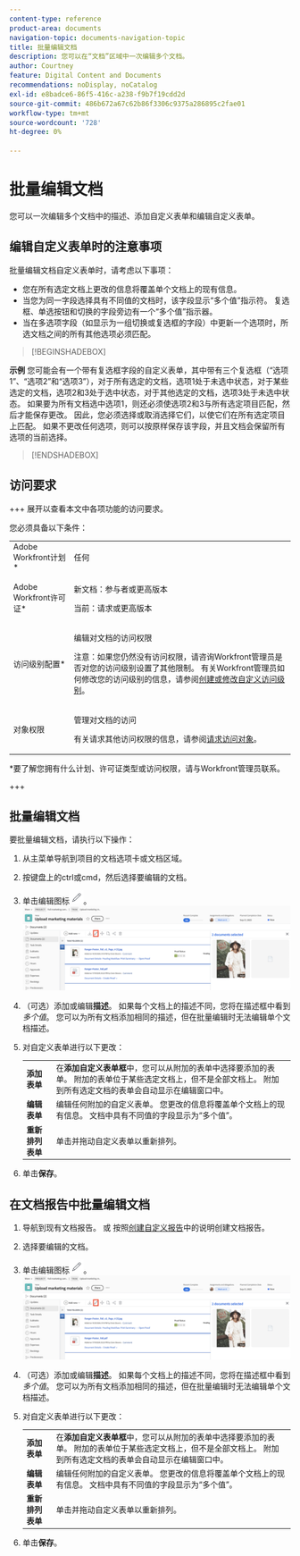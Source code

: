 ```yaml
---
content-type: reference
product-area: documents
navigation-topic: documents-navigation-topic
title: 批量编辑文档
description: 您可以在“文档”区域中一次编辑多个文档。
author: Courtney
feature: Digital Content and Documents
recommendations: noDisplay, noCatalog
exl-id: e8badce6-86f5-416c-a238-f9b7f19cdd2d
source-git-commit: 486b672a67c62b86f3306c9375a286895c2fae01
workflow-type: tm+mt
source-wordcount: '728'
ht-degree: 0%

---
```


# 批量编辑文档

您可以一次编辑多个文档中的描述、添加自定义表单和编辑自定义表单。

## 编辑自定义表单时的注意事项

批量编辑文档自定义表单时，请考虑以下事项：

* 您在所有选定文档上更改的信息将覆盖单个文档上的现有信息。
* 当您为同一字段选择具有不同值的文档时，该字段显示“多个值”指示符。 复选框、单选按钮和切换的字段旁边有一个“多个值”指示器。
* 当在多选项字段（如显示为一组切换或复选框的字段）中更新一个选项时，所选文档之间的所有其他选项必须匹配。

>[!BEGINSHADEBOX]

**示例**
您可能会有一个带有复选框字段的自定义表单，其中带有三个复选框（“选项1”、“选项2”和“选项3”），对于所有选定的文档，选项1处于未选中状态，对于某些选定的文档，选项2和3处于选中状态，对于其他选定的文档，选项3处于未选中状态。 如果要为所有文档选中选项1，则还必须使选项2和3与所有选定项目匹配，然后才能保存更改。 因此，您必须选择或取消选择它们，以使它们在所有选定项目上匹配。 如果不更改任何选项，则可以按原样保存该字段，并且文档会保留所有选项的当前选择。

>[!ENDSHADEBOX]

## 访问要求

+++ 展开以查看本文中各项功能的访问要求。

您必须具备以下条件：

<table style="table-layout:auto"> 
 <col> 
 <col> 
 <tbody> 
  <tr> 
   <td role="rowheader">Adobe Workfront计划*</td> 
   <td> <p> 任何</p> </td> 
  </tr> 
  <tr> 
   <td role="rowheader">Adobe Workfront许可证*</td> 
   <td><p> 新文档：参与者或更高版本</p> 
   <p> 当前：请求或更高版本</p> </td> 
  </tr> 
  <tr> 
   <td role="rowheader">访问级别配置*</td> 
   <td> <p>编辑对文档的访问权限</p> <p>注意：如果您仍然没有访问权限，请咨询Workfront管理员是否对您的访问级别设置了其他限制。 有关Workfront管理员如何修改您的访问级别的信息，请参阅<a href="../../administration-and-setup/add-users/configure-and-grant-access/create-modify-access-levels.md" class="MCXref xref">创建或修改自定义访问级别</a>。</p> </td> 
  </tr> 
  <tr> 
   <td role="rowheader">对象权限</td> 
   <td> <p>管理对文档的访问</p> <p>有关请求其他访问权限的信息，请参阅<a href="../../workfront-basics/grant-and-request-access-to-objects/request-access.md" class="MCXref xref">请求访问对象</a>。</p> </td> 
  </tr> 
 </tbody> 
</table>

&#42;要了解您拥有什么计划、许可证类型或访问权限，请与Workfront管理员联系。

+++

## 批量编辑文档

要批量编辑文档，请执行以下操作：

1. 从主菜单导航到项目的文档选项卡或文档区域。
1. 按键盘上的ctrl或cmd，然后选择要编辑的文档。
1. 单击编辑图标![编辑图标](assets/edit-icon.png)。
   ![编辑图标在页面上的位置](assets/edit-multiple-documents.png)
1. （可选）添加或编辑&#x200B;**描述**。 如果每个文档上的描述不同，您将在描述框中看到&#x200B;_多个值_。 您可以为所有文档添加相同的描述，但在批量编辑时无法编辑单个文档描述。
1. 对自定义表单进行以下更改：

   <table>
    <tr>
    <td><strong>添加表单</strong></td>
    <td>在<strong>添加自定义表单框</strong>中，您可以从附加的表单中选择要添加的表单。 附加的表单位于某些选定文档上，但不是全部文档上。 附加到所有选定文档的表单会自动显示在编辑窗口中。  </td>
    </tr>
    <tr>
    <td><strong>编辑表单</strong></td>
    <td>编辑任何附加的自定义表单。 您更改的信息将覆盖单个文档上的现有信息。 文档中具有不同值的字段显示为“多个值”。 </td>
    </tr>
    <tr>
    <td><strong>重新排列表单</strong></td>
    <td>单击并拖动自定义表单以重新排列。</td>
    </tr>
    </table>
1. 单击&#x200B;**保存**。


## 在文档报告中批量编辑文档

1. 导航到现有文档报告。
或
按照[创建自定义报告](/help/quicksilver/reports-and-dashboards/reports/creating-and-managing-reports/create-custom-report.md)中的说明创建文档报告。
1. 选择要编辑的文档。
1. 单击编辑图标![编辑图标](assets/edit-icon.png)。
   ![编辑图标在页面上的位置](assets/edit-multiple-documents.png)
1. （可选）添加或编辑&#x200B;**描述**。 如果每个文档上的描述不同，您将在描述框中看到&#x200B;_多个值_。 您可以为所有文档添加相同的描述，但在批量编辑时无法编辑单个文档描述。
1. 对自定义表单进行以下更改：

   <table>
    <tr>
    <td><strong>添加表单</strong></td>
    <td>在<strong>添加自定义表单框</strong>中，您可以从附加的表单中选择要添加的表单。 附加的表单位于某些选定文档上，但不是全部文档上。 附加到所有选定文档的表单会自动显示在编辑窗口中。  </td>
    </tr>
    <tr>
    <td><strong>编辑表单</strong></td>
    <td>编辑任何附加的自定义表单。 您更改的信息将覆盖单个文档上的现有信息。 文档中具有不同值的字段显示为“多个值”。 </td>
    </tr>
    <tr>
    <td><strong>重新排列表单</strong></td>
    <td>单击并拖动自定义表单以重新排列。</td>
    </tr>
    </table>
1. 单击&#x200B;**保存**。
